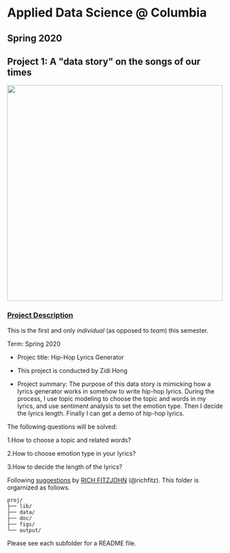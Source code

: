 # Applied Data Science @ Columbia
## Spring 2020
## Project 1: A "data story" on the songs of our times

<img src="figs/title1.jpeg" width="500">

### [Project Description](doc/)
This is the first and only *individual* (as opposed to *team*) this semester. 

Term: Spring 2020

+ Projec title: Hip-Hop Lyrics Generator
+ This project is conducted by Zidi Hong

+ Project summary: The purpose of this data story is mimicking how a lyrics generator works in somehow to write hip-hop lyrics. During the process, I use topic modeling to choose the topic and words in my lyrics, and use sentiment analysis to set the emotion type. Then I decide the lyrics length. Finally I can get a demo of hip-hop lyrics.

The following questions will be solved:

1.How to choose a topic and related words?

2.How to choose emotion type in your lyrics?

3.How to decide the length of the lyrics?


Following [suggestions](http://nicercode.github.io/blog/2013-04-05-projects/) by [RICH FITZJOHN](http://nicercode.github.io/about/#Team) (@richfitz). This folder is orgarnized as follows.

```
proj/
├── lib/
├── data/
├── doc/
├── figs/
└── output/
```

Please see each subfolder for a README file.
